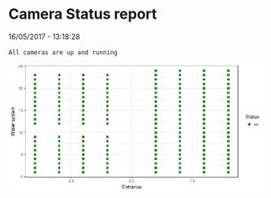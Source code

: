 Camera Status report
================
16/05/2017 - 13:18:28

    All cameras are up and running

![](camreport_files/figure-markdown_github/unnamed-chunk-2-1.png)
